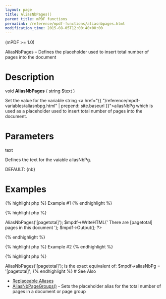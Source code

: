 ```yaml
---
layout: page
title: AliasNbPages()
parent_title: mPDF functions
permalink: /reference/mpdf-functions/aliasnbpages.html
modification_time: 2015-08-05T12:00:40+00:00
---
```


(mPDF &gt;= 1.0)

AliasNbPages – Defines the placeholder used to insert total number of pages into the document

# Description

void <b>AliasNbPages</b> ( string <span class="parameter">$text</span> )

Set the value for the variable string <a href="{{ "/reference/mpdf-variables/aliasnbpg.html" | prepend: site.baseurl }}">aliasNbPg</a> which is used as a placeholder used to insert total number of pages into the document.

# Parameters

<span class="parameter">text</span>

Defines the text for the vaiable <span class="parameter">aliasNbPg</span>. 

<span class="smallblock">DEFAULT</span>: {nb}

# Examples

{% highlight php %}
Example #1
{% endhighlight %}

{% highlight php %}
<?php

$mpdf=new mPDF();

$mpdf->AliasNbPages('[pagetotal]');

$mpdf->WriteHTML('
There are [pagetotal] pages in this document
');

$mpdf->Output();

?>
{% endhighlight %}

{% highlight php %}
Example #2
{% endhighlight %}

{% highlight php %}
<?php

$mpdf->AliasNbPages('[pagetotal]');

is the exact equivalent of:

$mpdf->aliasNbPg = '[pagetotal]';
{% endhighlight %}

# See Also

<ul>
<li class="manual_boxlist"><a href="{{ "/what-else-can-i-do/replaceable-aliases.html" | prepend: site.baseurl }}">Replaceable Aliases</a> 

</li>
<li class="manual_boxlist"><a href="{{ "/reference/mpdf-functions/aliasnbpagegroups.html" | prepend: site.baseurl }}">AliasNbPageGroups()</a> - Sets the placeholder alias for the total number of pages in a document or page group</li>
</ul>
